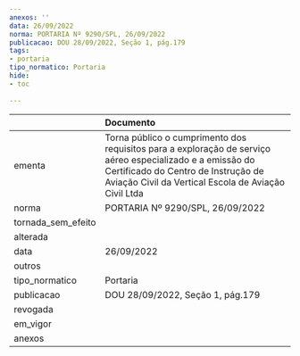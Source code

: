 ```yaml
---
anexos: ''
data: 26/09/2022
norma: PORTARIA Nº 9290/SPL, 26/09/2022
publicacao: DOU 28/09/2022, Seção 1, pág.179
tags:
- portaria
tipo_normatico: Portaria
hide: 
- toc 
 
---
```


|                    | Documento                                                                                                                                                                                               |
|:-------------------|:--------------------------------------------------------------------------------------------------------------------------------------------------------------------------------------------------------|
| ementa             | Torna público o cumprimento dos requisitos para a exploração de serviço aéreo especializado e a emissão do Certificado do Centro de Instrução de Aviação Civil da Vertical Escola de Aviação Civil Ltda |
| norma              | PORTARIA Nº 9290/SPL, 26/09/2022                                                                                                                                                                        |
| tornada_sem_efeito |                                                                                                                                                                                                         |
| alterada           |                                                                                                                                                                                                         |
| data               | 26/09/2022                                                                                                                                                                                              |
| outros             |                                                                                                                                                                                                         |
| tipo_normatico     | Portaria                                                                                                                                                                                                |
| publicacao         | DOU 28/09/2022, Seção 1, pág.179                                                                                                                                                                        |
| revogada           |                                                                                                                                                                                                         |
| em_vigor           |                                                                                                                                                                                                         |
| anexos             |                                                                                                                                                                                                         |